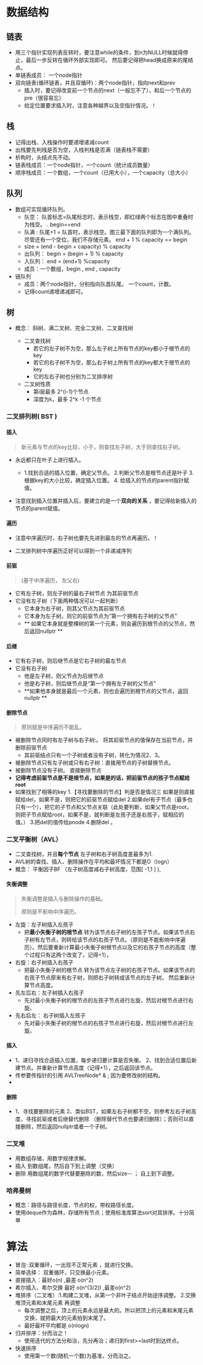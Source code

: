 # 数据结构 

## 链表

- 用三个指针实现列表反转时，要注意while的条件，到n为NULL时候就得停止，最后一步反转在循环外部实现即可。 然后要记得把head换成原来的尾结点。
- 单链表成员： 一个node指针
- 双向链表(循环链表，并且双循环)：两个node指针，指向next和prev
  - 插入时，要记得改变前一个节点的next（一般忘不了），和后一个节点的pre（很容易忘）
  - 给定位置要求插入时，注意各种越界以及空指针情况。！

## 栈

- 记得出栈、入栈操作时要递增递减count
- 出栈要先判栈是否为空，入栈判栈是否满（链表栈不需要）
- 析构时，头结点先不动。
- 链表栈成员：一个node指针，一个count（统计成员数量）
- 顺序栈成员：一个数组，一个count（已用大小），一个capacity（总大小）




## 队列

- 数组可实现循环队列。
  - 队空： 队首标志=队尾标志时，表示栈空，即红绿两个标志在图中重叠时为栈空。       .           begin==end
  - 队满 : 队尾+1 = 队首时，表示栈空。图三最下面的队列即为一个满队列。尽管还有一个空位，我们不存储元素。 end + 1 % capacity == begin
  - size = (end - begin + capacity) % capacity
  - 出队列： begin = (begin + 1) % capacity
  - 入队列： end = (end+1) %capacity
  - 成员：一个数组，begin , end , capacity
- 链队列
  - 成员：两个node指针，分别指向队首队尾。 一个count，计数。
  - 记得count递增递减即可。

## 树 

- 概念： 斜树、满二叉树、完全二叉树、二叉查找树

  - 二叉查找树
    - 若它的左子树不为空，那么左子树上所有节点的key都小于根节点的key
    - 若它的右子树不为空，那么右子树上所有节点的key都大于根节点的key
    - 它的左右子树也分别为二叉排序树
  - 二叉树性质
    - 第i层最多 2^(i-1)个节点
    - 深度为k，最多 2^k -1 个节点

### 二叉排列树( BST )

#### 插入
> 新元素与节点的key比较，小于，则查找左子树，大于则查找右子树。

  - 永远都只在叶子上进行插入。

      - 1.找到合适的插入位置，确定父节点。 2.判断父节点是根节点还是叶子 3.根据key的大小比较，确定插入位置。 4. 给插入的节点的parent指针赋值。
- 注意找到插入位置并插入后，要建立的是一个**双向的关系** ，要记得给新插入的节点的parent赋值。
#### 遍历

- 注意中序遍历时，右子树也要先先进到最左的节点再遍历。！



- 二叉排列树中序遍历正好可以得到一个非递减序列


 #### 前驱 
 > (基于中序遍历， 左父右)  

- 它有左子树，则左子树的最右子树节点 为其前驱节点
- 它没有左子树（下面两种情况可以一起判断）
  - 它本身为右子树，则其父节点为其前驱节点
  - 它本身为左子树，则它的前驱节点为“第一个拥有右子树的父节点”
  - ** 如果它本身就是整棵树的第一个元素，则会遍历到根节点的父节点，然后返回nullptr ** 

#### 后继

- 它有右子树，则后继节点是它右子树的最左节点
- 它没有右子树
  - 他是左子树，则父节点为后继节点
  - 他是右子树，则后继节点是“第一个拥有左子树的父节点”
  - **如果他本身就是最后一个元素，则也会遍历到根节点的父节点，返回nullptr **

#### 删除节点

> 原则就是中序遍历不能乱。

- 被删除节点同时有左子树与右子树:。 将其前驱节点的值保存在当前节点，并删除前驱节点
  - 其前驱结点只有一个子树或者没有子树，转化为情况2、3。
- 被删除节点只有左子树或只有右子树：直接用节点的子树替换节点。
- 被删除节点没有子树。 直接删除节点
- **记得考虑前驱节点是不是根节点，如果是的话，把前驱节点的孩子节点赋给root**
- 如果找到了相等的key 1.【寻找要删除的节点】判是否是情况三 如果是则直接赋给del，如果不是，则把它的前驱节点赋给del 2.如果del有子节点（最多也只有一个），把它的子节点和父节点关联（此处要判断，如果父节点是root，则把子节点赋给root，如果不是，就判断是左孩子还是右孩子，赋相应的值。） 3.把del的值传给pnode 4.删除del 。



### 二叉平衡树（AVL）

- 二叉查找树，并且**每个节点** 左子树和右子树高度差最多为1.
- AVL树的查找、插入、删除操作在平均和最坏情况下都是O（logn）
- 概念： 平衡因子BF （左子树高度减右子树高度，范围[ -1,1 ] ),

#### 失衡调整

> 失衡调整是插入与删除操作的基础。
>
> 原则是不影响中序遍历。

- 左旋：左子树插入左孩子
  - 把**最小失衡子树的根节点** 转为该节点右子树的左孩子节点。如果该节点右子树有左节点，则转给该节点的右孩子节点。（原则是不能影响中序遍历）。然后要重新计算最小失衡子树根节点以及它的右孩子节点的高度（整个过程只有这两个改变了，记得+1）。
- 右旋：右子树插入右孩子
  - 把最小失衡子树的根节点 转为该节点左子树的右孩子节点。如果该节点的右孩子节点原来有右子树，则把右子树转成该节点的左子树。 然后重新计算节点高度。
- 先左后右：左子树插入右孩子
  - 先对最小失衡子树的根节点的左孩子节点进行左旋，然后对根节点进行右旋。
- 先右后左： 右子树插入左孩子
  - 先对最小失衡子树的根节点的右孩子节点进行右旋，然后对根节点进行左旋。

#### 插入

- 1、递归寻找合适插入位置，每步递归要计算是否失衡。 2、找到合适位置后新建节点。并重新计算节点高度（记得+1），之后返回该节点。
- 传参要传指针的引用 AVLTreeNode<T>* & ; 因为要修改树的结构。
- ​

#### 删除

- 1、寻找要删除的元素 2、类似BST，如果左右子树都不空，则参考左右子树高度，寻找前驱或者后继替代删除 	（删除替代节点也要递归删除）；否则可以直接删除，然后返回nullptr或者一个子树。


### 二叉堆

- 用数组存储，用数字规律求解。
- 插入 到数组尾，然后自下到上调整（交换）
- 删除 用数组尾的数字代替要删除的数，然后size-- ； 自上到下调整。

### 哈弗曼树

- 概念：路径与路径长度，节点的权，带权路径长度。
- 使用deque作为森林，存储所有节点；使用标准库算法sort对其排序。十分简单



# 算法

- 冒泡 :双重循环，一出现不正常元素 ，就进行交换。
- 简单选择： 双重循环，只交换最小元素。
- 直接插入：最好o(n) ,最差 o(n^2)
- 希尔插入、希尔交换  最好 o(n^(3/2)) ,最差o(n^2)
- 堆排序（二叉堆）:1.构建二叉堆，从第一个非叶子结点开始逆序调整。 2.交换堆顶元素和末尾元素 再调整
  - 每次调整之后，顶上的元素永远是最大的。所以把顶上的元素和末尾元素交换，就把最大的元素拍到末尾了。
  - 最好最坏平均都是 o(nlogn)
- 归并排序：分而治之！
  - 使用迭代的方法分和治，先分再治；递归到first>=last时到达终点。
- 快速排序
  - 使用第一个数(随机一个数)为基准，分而治之。

